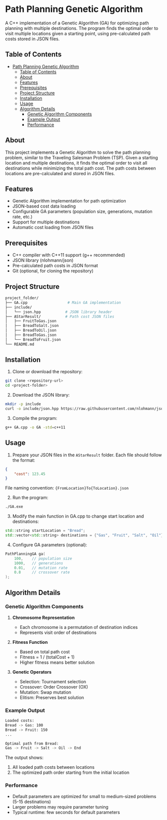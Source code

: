 # Path Planning Genetic Algorithm

A C++ implementation of a Genetic Algorithm (GA) for optimizing path planning with multiple destinations. The program finds the optimal order to visit multiple locations given a starting point, using pre-calculated path costs stored in JSON files.

## Table of Contents

- [Path Planning Genetic Algorithm](#path-planning-genetic-algorithm)
  - [Table of Contents](#table-of-contents)
  - [About](#about)
  - [Features](#features)
  - [Prerequisites](#prerequisites)
  - [Project Structure](#project-structure)
  - [Installation](#installation)
  - [Usage](#usage)
  - [Algorithm Details](#algorithm-details)
    - [Genetic Algorithm Components](#genetic-algorithm-components)
    - [Example Output](#example-output)
    - [Performance](#performance)

## About

This project implements a Genetic Algorithm to solve the path planning problem, similar to the Traveling Salesman Problem (TSP). Given a starting location and multiple destinations, it finds the optimal order to visit all destinations while minimizing the total path cost. The path costs between locations are pre-calculated and stored in JSON files.

## Features

- Genetic Algorithm implementation for path optimization
- JSON-based cost data loading
- Configurable GA parameters (population size, generations, mutation rate, etc.)
- Support for multiple destinations
- Automatic cost loading from JSON files

## Prerequisites

- C++ compiler with C++11 support (g++ recommended)
- JSON library (nlohmann/json)
- Pre-calculated path costs in JSON format
- Git (optional, for cloning the repository)

## Project Structure

```bash
project_folder/
├── GA.cpp                  # Main GA implementation
├── include/
│   └── json.hpp           # JSON library header
├── AStarResult/           # Path cost JSON files
│   ├── FruitToGas.json
│   ├── BreadToSalt.json
│   ├── BreadToOil.json
│   ├── BreadToGas.json
│   └── BreadToFruit.json
└── README.md
```

## Installation

1. Clone or download the repository:

```bash
git clone <repository-url>
cd <project-folder>
```

2. Download the JSON library:

```bash
mkdir -p include
curl -o include/json.hpp https://raw.githubusercontent.com/nlohmann/json/develop/single_include/nlohmann/json.hpp
```

3. Compile the program:

```bash
g++ GA.cpp -o GA -std=c++11
```

## Usage

1. Prepare your JSON files in the `AStarResult` folder. Each file should follow the format:

```json
{
    "cost": 123.45
}
```

File naming convention: `{FromLocation}To{ToLocation}.json`

2. Run the program:

```bash
./GA.exe
```

3. Modify the main function in GA.cpp to change start location and destinations:

```cpp
std::string startLocation = "Bread";
std::vector<std::string> destinations = {"Gas", "Fruit", "Salt", "Oil"};
```

4. Configure GA parameters (optional):

```cpp
PathPlanningGA ga(
    100,    // population size
    1000,   // generations
    0.01,   // mutation rate
    0.8     // crossover rate
);
```

## Algorithm Details

### Genetic Algorithm Components

1. **Chromosome Representation**
   - Each chromosome is a permutation of destination indices
   - Represents visit order of destinations

2. **Fitness Function**
   - Based on total path cost
   - Fitness = 1 / (totalCost + 1)
   - Higher fitness means better solution

3. **Genetic Operators**
   - Selection: Tournament selection
   - Crossover: Order Crossover (OX)
   - Mutation: Swap mutation
   - Elitism: Preserves best solution

### Example Output

```bash
Loaded costs:
Bread -> Gas: 100
Bread -> Fruit: 150
...

Optimal path from Bread:
Gas -> Fruit -> Salt -> Oil -> End
```

The output shows:

1. All loaded path costs between locations
2. The optimized path order starting from the initial location

### Performance

- Default parameters are optimized for small to medium-sized problems (5-15 destinations)
- Larger problems may require parameter tuning
- Typical runtime: few seconds for default parameters

